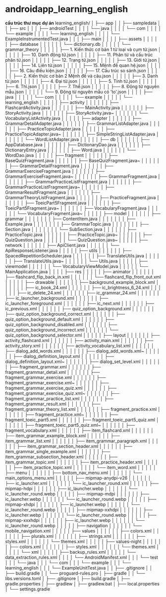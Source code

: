 # androidapp_learning_english

**cấu trúc thư mục dự án**
learning_english/
│   ├── app
│   │   ├── sampledata
│   │   ├── src
│   │   │   ├── androidTest
│   │   │   │   └── java
│   │   │   │       └── com
│   │   │   │           └── example
│   │   │   │               └── learning_english
│   │   │   │                   └── ExampleInstrumentedTest.java
│   │   │   ├── main
│   │   │   │   ├── assets
│   │   │   │   │   ├── database
│   │   │   │   │   │   └── dictionary.db
│   │   │   │   │   └── grammar_theory
│   │   │   │   │       ├── 1. Kiến thức cơ bản 1  từ loại và cụm từ.json
│   │   │   │   │       ├── 10. Danh động từ.json
│   │   │   │   │       ├── 11. Phân từ và cấu trúc phân từ.json
│   │   │   │   │       ├── 12. Trạng từ.json
│   │   │   │   │       ├── 13. Giới từ.json
│   │   │   │   │       ├── 14. Liên từ.json
│   │   │   │   │       ├── 15. Mệnh đề quan hệ.json
│   │   │   │   │       ├── 16. Câu điều kiện.json
│   │   │   │   │       ├── 17. Cấu trúc so sánh.json
│   │   │   │   │       ├── 2. Kiến thức cơ bản 2 Mệnh đề và câu.json
│   │   │   │   │       ├── 3. Danh từ.json
│   │   │   │   │       ├── 4. Đại từ.json
│   │   │   │   │       ├── 5. Tính từ.json
│   │   │   │   │       ├── 6. Thì.json
│   │   │   │   │       ├── 7. Thể.json
│   │   │   │   │       ├── 8. Động từ nguyên mẫu.json
│   │   │   │   │       └── 9. Động từ nguyên mẫu có 'to'.json
│   │   │   │   ├── java
│   │   │   │   │   └── com
│   │   │   │   │       └── example
│   │   │   │   │           └── learning_english
│   │   │   │   │               ├── activity
│   │   │   │   │               │   ├── FlashcardActivity.java
│   │   │   │   │               │   ├── MainActivity.java
│   │   │   │   │               │   ├── StoryActivity.java
│   │   │   │   │               │   ├── StoryActivity.java~
│   │   │   │   │               │   └── VocabularyListActivity.java
│   │   │   │   │               ├── adapter
│   │   │   │   │               │   ├── GrammarDetailAdapter.java
│   │   │   │   │               │   ├── GrammarListAdapter.java
│   │   │   │   │               │   ├── PracticeTopicAdapter.java
│   │   │   │   │               │   ├── PracticeTopicAdapter.java~
│   │   │   │   │               │   ├── SimpleStringListAdapter.java
│   │   │   │   │               │   └── WordListAdapter.java
│   │   │   │   │               ├── db
│   │   │   │   │               │   ├── AppDatabase.java
│   │   │   │   │               │   ├── DictionaryDao.java
│   │   │   │   │               │   ├── DictionaryEntry.java
│   │   │   │   │               │   ├── Word.java
│   │   │   │   │               │   └── WordDao.java
│   │   │   │   │               ├── fragment
│   │   │   │   │               │   ├── BaseQuizFragment.java
│   │   │   │   │               │   ├── BaseQuizFragment.java~
│   │   │   │   │               │   ├── GrammarDetailFragment.java
│   │   │   │   │               │   ├── GrammarExerciseFragment.java
│   │   │   │   │               │   ├── GrammarExerciseFragment.java~
│   │   │   │   │               │   ├── GrammarFragment.java
│   │   │   │   │               │   ├── GrammarPracticeListFragment.java
│   │   │   │   │               │   ├── GrammarPracticeListFragment.java~
│   │   │   │   │               │   ├── GrammarResultFragment.java
│   │   │   │   │               │   ├── GrammarTheoryListFragment.java
│   │   │   │   │               │   ├── PracticeFragment.java
│   │   │   │   │               │   ├── ToeicPart5Fragment.java
│   │   │   │   │               │   ├── ToeicPart5Fragment.java~
│   │   │   │   │               │   ├── VocabularyFragment.java
│   │   │   │   │               │   └── VocabularyFragment.java~
│   │   │   │   │               ├── model
│   │   │   │   │               │   ├── grammar
│   │   │   │   │               │   │   ├── ContentItem.java
│   │   │   │   │               │   │   ├── Example.java
│   │   │   │   │               │   │   ├── GrammarTopic.java
│   │   │   │   │               │   │   ├── Section.java
│   │   │   │   │               │   │   └── SubSection.java
│   │   │   │   │               │   ├── PracticeTopic.java
│   │   │   │   │               │   ├── PracticeTopic.java~
│   │   │   │   │               │   ├── QuizQuestion.java
│   │   │   │   │               │   └── QuizQuestion.java~
│   │   │   │   │               ├── network
│   │   │   │   │               │   ├── ApiClient.java
│   │   │   │   │               │   └── ApiResponseListener.java
│   │   │   │   │               ├── utils
│   │   │   │   │               │   ├── SpacedRepetitionScheduler.java
│   │   │   │   │               │   ├── TranslateUtils.java
│   │   │   │   │               │   ├── TranslateUtils.java~
│   │   │   │   │               │   └── Utils.java
│   │   │   │   │               ├── viewmodel
│   │   │   │   │               │   └── VocabularyViewModel.java
│   │   │   │   │               └── MainApplication.java
│   │   │   │   ├── res
│   │   │   │   │   ├── animator
│   │   │   │   │   │   ├── flashcard_flip_back_in.xml
│   │   │   │   │   │   └── flashcard_flip_front_out.xml
│   │   │   │   │   ├── drawable
│   │   │   │   │   │   ├── background_example_block.xml
│   │   │   │   │   │   ├── ic_book_24.xml
│   │   │   │   │   │   ├── ic_brightness_6_24.xml
│   │   │   │   │   │   ├── ic_delete_24.xml
│   │   │   │   │   │   ├── ic_grammar_24.xml
│   │   │   │   │   │   ├── ic_launcher_background.xml
│   │   │   │   │   │   ├── ic_launcher_foreground.xml
│   │   │   │   │   │   ├── ic_next.xml
│   │   │   │   │   │   ├── ic_previous.xml
│   │   │   │   │   │   ├── quiz_option_background.xml
│   │   │   │   │   │   ├── quiz_option_background_correct.xml
│   │   │   │   │   │   ├── quiz_option_background_default.xml
│   │   │   │   │   │   ├── quiz_option_background_disabled.xml
│   │   │   │   │   │   ├── quiz_option_background_incorrect.xml
│   │   │   │   │   │   └── quiz_option_background_selector.xml
│   │   │   │   │   ├── layout
│   │   │   │   │   │   ├── activity_flashcard.xml
│   │   │   │   │   │   ├── activity_main.xml
│   │   │   │   │   │   ├── activity_story.xml
│   │   │   │   │   │   ├── activity_vocabulary_list.xml
│   │   │   │   │   │   ├── dialog_add_words.xml
│   │   │   │   │   │   ├── dialog_add_words.xml~
│   │   │   │   │   │   ├── dialog_definition_layout.xml
│   │   │   │   │   │   ├── dialog_definition_layout.xml~
│   │   │   │   │   │   ├── dialog_set_level.xml
│   │   │   │   │   │   ├── fragment_grammar.xml
│   │   │   │   │   │   ├── fragment_grammar_detail.xml
│   │   │   │   │   │   ├── fragment_grammar_exercise.xml
│   │   │   │   │   │   ├── fragment_grammar_exercise.xml~
│   │   │   │   │   │   ├── fragment_grammar_exercise_quiz.xml
│   │   │   │   │   │   ├── fragment_grammar_exercise_quiz.xml~
│   │   │   │   │   │   ├── fragment_grammar_practice_list.xml
│   │   │   │   │   │   ├── fragment_grammar_result.xml
│   │   │   │   │   │   ├── fragment_grammar_theory_list.xml
│   │   │   │   │   │   ├── fragment_practice.xml
│   │   │   │   │   │   ├── fragment_practice.xml~
│   │   │   │   │   │   ├── fragment_toeic_part5.xml
│   │   │   │   │   │   ├── fragment_toeic_part5_quiz.xml
│   │   │   │   │   │   ├── fragment_toeic_part5_quiz.xml~
│   │   │   │   │   │   ├── fragment_vocabulary.xml
│   │   │   │   │   │   ├── item_flashcard.xml
│   │   │   │   │   │   ├── item_grammar_example_block.xml
│   │   │   │   │   │   ├── item_grammar_list.xml
│   │   │   │   │   │   ├── item_grammar_paragraph.xml
│   │   │   │   │   │   ├── item_grammar_section_header.xml
│   │   │   │   │   │   ├── item_grammar_single_example.xml
│   │   │   │   │   │   ├── item_grammar_subsection_header.xml
│   │   │   │   │   │   ├── item_grammar_topic.xml
│   │   │   │   │   │   ├── item_practice_header.xml
│   │   │   │   │   │   ├── item_practice_topic.xml
│   │   │   │   │   │   └── item_word.xml
│   │   │   │   │   ├── menu
│   │   │   │   │   │   ├── bottom_nav_menu.xml
│   │   │   │   │   │   └── main_options_menu.xml
│   │   │   │   │   ├── mipmap-anydpi-v26
│   │   │   │   │   │   ├── ic_launcher.xml
│   │   │   │   │   │   └── ic_launcher_round.xml
│   │   │   │   │   ├── mipmap-hdpi
│   │   │   │   │   │   ├── ic_launcher.webp
│   │   │   │   │   │   └── ic_launcher_round.webp
│   │   │   │   │   ├── mipmap-mdpi
│   │   │   │   │   │   ├── ic_launcher.webp
│   │   │   │   │   │   └── ic_launcher_round.webp
│   │   │   │   │   ├── mipmap-xhdpi
│   │   │   │   │   │   ├── ic_launcher.webp
│   │   │   │   │   │   └── ic_launcher_round.webp
│   │   │   │   │   ├── mipmap-xxhdpi
│   │   │   │   │   │   ├── ic_launcher.webp
│   │   │   │   │   │   └── ic_launcher_round.webp
│   │   │   │   │   ├── mipmap-xxxhdpi
│   │   │   │   │   │   ├── ic_launcher.webp
│   │   │   │   │   │   └── ic_launcher_round.webp
│   │   │   │   │   ├── navigation
│   │   │   │   │   │   └── mobile_navigation.xml
│   │   │   │   │   ├── values
│   │   │   │   │   │   ├── colors.xml
│   │   │   │   │   │   ├── plurals.xml
│   │   │   │   │   │   ├── strings.xml
│   │   │   │   │   │   ├── styles.xml
│   │   │   │   │   │   └── themes.xml
│   │   │   │   │   ├── values-night
│   │   │   │   │   │   ├── colors.xml
│   │   │   │   │   │   ├── styles.xml
│   │   │   │   │   │   └── themes.xml
│   │   │   │   │   └── xml
│   │   │   │   │       ├── backup_rules.xml
│   │   │   │   │       └── data_extraction_rules.xml
│   │   │   │   └── AndroidManifest.xml
│   │   │   └── test
│   │   │       └── java
│   │   │           └── com
│   │   │               └── example
│   │   │                   └── learning_english
│   │   │                       └── ExampleUnitTest.java
│   │   ├── .gitignore
│   │   ├── build.gradle
│   │   └── proguard-rules.pro
│   ├── gradle
│   │   └── libs.versions.toml
│   ├── .gitignore
│   ├── build.gradle
│   ├── gradle.properties
│   ├── gradlew
│   ├── gradlew.bat
│   ├── local.properties
│   └── settings.gradle
